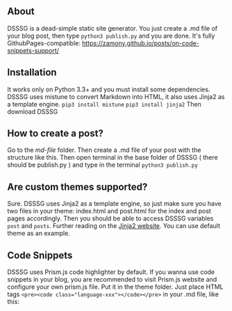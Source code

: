 ## About
DSSSG is a dead-simple static site generator. You just create a .md file of your blog post, then type
`python3 publish.py`
and you are done.
It's fully GithubPages-compatible: https://zamony.github.io/posts/on-code-snippets-support/
## Installation
It works only on Python 3.3+ and you must install some dependencies. DSSSG uses mistune to convert Markdown into HTML, it also uses Jinja2 as a template engine.
    `pip3 install mistune`
    `pip3 install jinja2`
Then download DSSSG
## How to create a post?
Go to the *md-file* folder. Then create a .md file of your post with the structure like this. Then open terminal in the base folder of DSSSG ( there should be publish.py ) and type in the terminal `python3 publish.py`
## Are custom themes supported?
Sure. DSSSG uses Jinja2 as a template engine, so just make sure you have two files in your theme: index.html and post.html for the index and post pages accordingly.
Then you should be able to access DSSSG variables `post` and `posts`.
Further reading on the [Jinja2 website](http://jinja.pocoo.org/docs/2.9/templates/ "Jinja2 website").
You can use default theme as an example.
## Code Snippets
DSSSG uses Prism.js code highlighter by default. If you wanna use code snippets in your blog, you are recommended to visit Prism.js website and configure your own prism.js file. Put it in the theme folder.
Just place HTML tags `<pre><code class="language-xxx"></code></pre>` in your .md file, like this:
